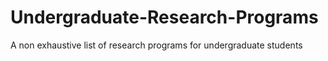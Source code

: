 # Undergraduate-Research-Programs
A non exhaustive list of research programs for undergraduate students
